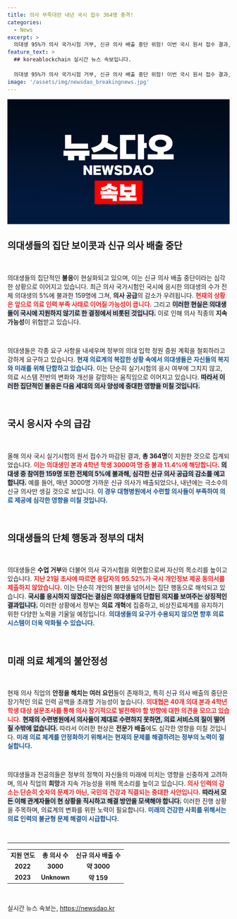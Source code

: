```yaml
---
title: 의사 부족대란 내년 국시 접수 364명 충격!
categories:
  - News
excerpt: >
  의대생 95%가 의사 국가시험 거부, 신규 의사 배출 중단 위험! 이번 국시 원서 접수 결과, 전체 의대생의 5%인 159명만 신청해 의료 인력 공백 우려. 정부의 대응은 과연? 클릭해 자세한 내용을 확인해 보세요!
feature_text: >
  ## koreablockchain 실시간 뉴스 속보입니다.

  의대생 95%가 의사 국가시험 거부, 신규 의사 배출 중단 위험! 이번 국시 원서 접수 결과, 전체 의대생의 5%인 159명만 신청해 의료 인력 공백 우려. 정부의 대응은 과연? 클릭해 자세한 내용을 확인해 보세요!
image: '/assets/img/newsdao_breakingnews.jpg'
---
```


<p><img src="/assets/img/newsdao_breakingnews.jpg" alt="koreablockchain 속보" /></p>

<h2 data-ke-size="size26">의대생들의 집단 보이콧과 신규 의사 배출 중단</h2>

<p data-ke-size="size16">&nbsp;</p>

<p>의대생들의 집단적인 <strong>불응</strong>이 현실화되고 있으며, 이는 신규 의사 배출 중단이라는 심각한 상황으로 이어지고 있습니다. 최근 의사 국가시험인 국시에 응시한 의대생의 수가 전체 의대생의 5%에 불과한 159명에 그쳐, <strong>의사 공급</strong>의 감소가 우려됩니다. <b><span style="color: #ee2323;">현재의 상황은 앞으로 의료 인력 부족 사태로 이어질 가능성이 큽니다.</span></b> 그리고 <b><span style="background-color: #21538527;">이러한 현실은 의대생들이 국시에 지원하지 않기로 한 결정에서 비롯된 것입니다.</span></b> 이로 인해 의사 직종의 <strong>지속 가능성</strong>이 위협받고 있습니다. </p>

<p data-ke-size="size16">&nbsp;</p>

<p>의대생들은 각종 요구 사항을 내세우며 정부의 의대 입학 정원 증원 계획을 철회하라고 강하게 요구하고 있습니다. <b><span style="color: #1a5490;">현재 의료계의 복잡한 상황 속에서 의대생들은 자신들의 <strong>복지</strong>와 미래를 위해 단합하고 있습니다.</span></b> 이는 단순히 실기시험의 응시 여부에 그치지 않고, 의료 시스템 전반의 변화와 개선을 갈망하는 움직임으로 이어지고 있습니다. <b><span style="background-color: #21538527;">따라서 이러한 집단적인 불응은 다음 세대의 의사 양성에 중대한 영향을 미칠 것입니다.</span></b> </p>

<p data-ke-size="size16">&nbsp;</p>

<h2 data-ke-size="size26">국시 응시자 수의 급감</h2>

<p data-ke-size="size16">&nbsp;</p>

<p>올해 의사 국시 실기시험의 원서 접수가 마감된 결과, <strong>총 364명</strong>이 지원한 것으로 집계되었습니다. <b><span style="color: #ee2323;">이는 의대생인 본과 4학년 학생 3000여 명 중 불과 11.4%에 해당합니다.</span></b> <b><span style="background-color: #21538527;">의대생 중 참여한 159명 또한 전체의 5%에 불과해, 심각한 신규 의사 공급의 감소를 예고합니다.</span></b> 예를 들어, 매년 3000명 가까운 신규 의사가 배출되었으나, 내년에는 극소수의 신규 의사만 생길 것으로 보입니다. <b><span style="color: #1a5490;">이 경우 대형병원에서 수련할 의사들이 부족하여 의료 제공에 심각한 영향을 미칠 것입니다.</span></b></p>

<p data-ke-size="size16">&nbsp;</p>

<h2 data-ke-size="size26">의대생들의 단체 행동과 정부의 대처</h2>

<p data-ke-size="size16">&nbsp;</p>

<p>의대생들은 <strong>수업 거부</strong>와 더불어 의사 국가시험을 외면함으로써 자신의 목소리를 높이고 있습니다. <b><span style="color: #ee2323;">지난 21일 조사에 따르면 응답자의 95.52%가 국시 개인정보 제공 동의서를 제출하지 않았습니다.</span></b> 이는 단순히 개인의 불만을 넘어서는 집단 행동으로 해석되고 있습니다. <b><span style="background-color: #21538527;">국시를 응시하지 않겠다는 결심은 의대생들의 단합된 의지를 보여주는 상징적인 결과입니다.</span></b> 이러한 상황에서 정부는 <strong>의료 개혁</strong>에 집중하고, 비상진료체계를 유지하기 위한 다양한 노력을 기울일 예정입니다. <b><span style="color: #1a5490;">의대생들의 요구가 수용되지 않으면 향후 의료 시스템이 더욱 악화될 수 있습니다.</span></b></p>

<p data-ke-size="size16">&nbsp;</p>

<h2 data-ke-size="size26">미래 의료 체계의 불안정성</h2>

<p data-ke-size="size16">&nbsp;</p>

<p>현재 의사 직업의 <strong>안정을 해치는 여러 요인</strong>들이 존재하고, 특히 신규 의사 배출의 중단은 장기적인 의료 인력 공백을 초래할 가능성이 높습니다. <b><span style="color: #ee2323;">의대협은 40개 의대 본과 4학년 학생 대상 설문조사를 통해 의사 장기적으로 발전해야 할 방향에 대한 의견을 모으고 있습니다.</span></b> <b><span style="background-color: #21538527;">현재의 수련병원에서 의사들이 제대로 수련하지 못하면, 의료 서비스의 질이 떨어질 수밖에 없습니다.</span></b> 따라서 이러한 현상은 <strong>전문가 배출</strong>에도 심각한 영향을 미칠 것입니다. <b><span style="color: #1a5490;">미래 의료 체계를 안정화하기 위해서는 현재의 문제를 해결하려는 정부의 노력이 절실합니다.</span></b></p>

<p data-ke-size="size16">&nbsp;</p>

<p>의대생들과 전공의들은 정부의 정책이 자신들의 미래에 미치는 영향을 신중하게 고려하며, 의사 직업의 <strong>희망</strong>과 지속 가능성을 위해 목소리를 높이고 있습니다. <b><span style="color: #ee2323;">의사 인력의 감소는 단순히 숫자의 문제가 아닌, 국민의 건강과 직결되는 중대한 사안입니다.</span></b> <b><span style="background-color: #21538527;">따라서 모든 이해 관계자들이 현 상황을 직시하고 해결 방안을 모색해야 합니다.</span></b> 이러한 진행 상황을 주목하며, 의료계의 변화를 위한 노력이 필요합니다. <b><span style="color: #1a5490;">미래의 건강한 사회를 위해서는 의료 인력의 불균형 문제 해결이 시급합니다.</span></b></p>

<p data-ke-size="size16">&nbsp;</p>

<hr />

<table style="width: 100%; border-collapse: collapse;">
    <tr>
        <td style="text-align: center; height: 17px;"><b>지원 연도</b></td>
        <td style="text-align: center; height: 17px;"><b>총 의사 수</b></td>
        <td style="text-align: center; height: 17px;"><b>신규 의사 배출 수</b></td>
    </tr>
    <tr>
        <td style="text-align: center; height: 17px;"><b>2022</b></td>
        <td style="text-align: center; height: 17px;"><b>3000</b></td>
        <td style="text-align: center; height: 17px;"><b>약 3000</b></td>
    </tr>
    <tr>
        <td style="text-align: center; height: 17px;"><b>2023</b></td>
        <td style="text-align: center; height: 17px;"><b>Unknown</b></td>
        <td style="text-align: center; height: 17px;"><b>약 159</b></td>
    </tr>
</table>

<p data-ke-size="size16">&nbsp;</p>
실시간 뉴스 속보는, <a href="https://newsdao.kr" rel="dofollow">https://newsdao.kr</a>


